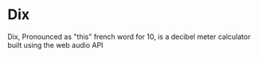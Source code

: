 # Dix
Dix, Pronounced as "this" french word for 10, is a decibel meter calculator built using the web audio API
